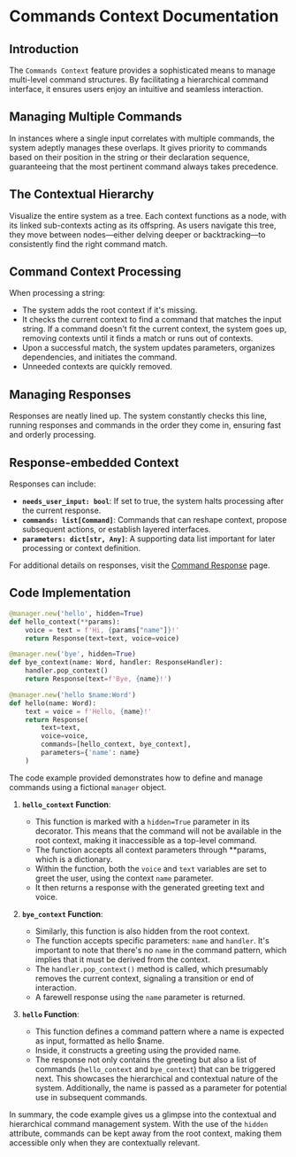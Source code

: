 # Commands Context Documentation

## Introduction

The `Commands Context` feature provides a sophisticated means to manage multi-level command structures. By facilitating a hierarchical command interface, it ensures users enjoy an intuitive and seamless interaction.

## Managing Multiple Commands

In instances where a single input correlates with multiple commands, the system adeptly manages these overlaps. It gives priority to commands based on their position in the string or their declaration sequence, guaranteeing that the most pertinent command always takes precedence.

## The Contextual Hierarchy

Visualize the entire system as a tree. Each context functions as a node, with its linked sub-contexts acting as its offspring. As users navigate this tree, they move between nodes—either delving deeper or backtracking—to consistently find the right command match.

## Command Context Processing

When processing a string:

- The system adds the root context if it's missing.
- It checks the current context to find a command that matches the input string. If a command doesn't fit the current context, the system goes up, removing contexts until it finds a match or runs out of contexts.
- Upon a successful match, the system updates parameters, organizes dependencies, and initiates the command.
- Unneeded contexts are quickly removed.

## Managing Responses

Responses are neatly lined up. The system constantly checks this line, running responses and commands in the order they come in, ensuring fast and orderly processing.

## Response-embedded Context

Responses can include:

- **`needs_user_input: bool`**: If set to true, the system halts processing after the current response.
- **`commands: list[Command]`**: Commands that can reshape context, propose subsequent actions, or establish layered interfaces.
- **`parameters: dict[str, Any]`**: A supporting data list important for later processing or context definition.

For additional details on responses, visit the [Command Response](/command-response) page.

## Code Implementation

```python
@manager.new('hello', hidden=True) 
def hello_context(**params):
    voice = text = f'Hi, {params["name"]}!'
    return Response(text=text, voice=voice)

@manager.new('bye', hidden=True)
def bye_context(name: Word, handler: ResponseHandler):
    handler.pop_context()
    return Response(text=f'Bye, {name}!')

@manager.new('hello $name:Word')
def hello(name: Word):
    text = voice = f'Hello, {name}!'
    return Response(
        text=text,
        voice=voice,
        commands=[hello_context, bye_context],
        parameters={'name': name}
    )
```

The code example provided demonstrates how to define and manage commands using a fictional `manager` object.

1. **`hello_context` Function**:
   - This function is marked with a `hidden=True` parameter in its decorator. This means that the command will not be available in the root context, making it inaccessible as a top-level command.
   - The function accepts all context parameters through **params, which is a dictionary.
   - Within the function, both the `voice` and `text` variables are set to greet the user, using the context `name` parameter.
   - It then returns a response with the generated greeting text and voice.

2. **`bye_context` Function**:
   - Similarly, this function is also hidden from the root context.
   - The function accepts specific parameters: `name` and `handler`. It's important to note that there's no `name` in the command pattern, which implies that it must be derived from the context.
   - The `handler.pop_context()` method is called, which presumably removes the current context, signaling a transition or end of interaction.
   - A farewell response using the `name` parameter is returned.

3. **`hello` Function**:
   - This function defines a command pattern where a name is expected as input, formatted as hello $name.
   - Inside, it constructs a greeting using the provided name.
   - The response not only contains the greeting but also a list of commands (`hello_context` and `bye_context`) that can be triggered next. This showcases the hierarchical and contextual nature of the system. Additionally, the name is passed as a parameter for potential use in subsequent commands.

In summary, the code example gives us a glimpse into the contextual and hierarchical command management system. With the use of the `hidden` attribute, commands can be kept away from the root context, making them accessible only when they are contextually relevant.
